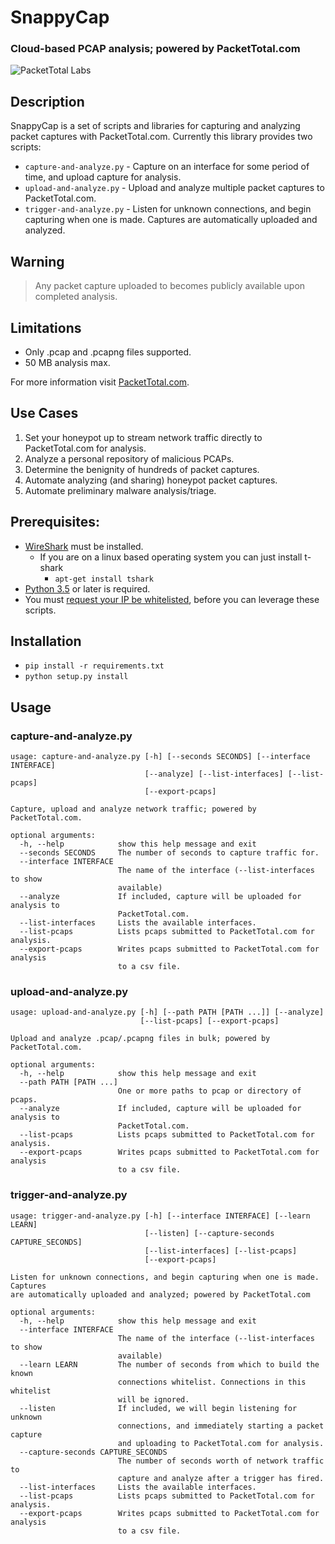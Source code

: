 # SnappyCap
### Cloud-based PCAP analysis; powered by PacketTotal.com
![PacketTotal Labs](https://raw.githubusercontent.com/PacketTotal/SnappyCap/master/img/packettotal.png)

## Description
SnappyCap is a set of scripts and libraries for capturing and analyzing packet captures with PacketTotal.com.
Currently this library provides two scripts:

  - `capture-and-analyze.py` - Capture on an interface for some period of time, and upload capture for analysis.
  - `upload-and-analyze.py` - Upload and analyze multiple packet captures to PacketTotal.com.
  - `trigger-and-analyze.py` - Listen for unknown connections, and begin capturing when one is made. Captures are automatically uploaded and analyzed.


## Warning
> Any packet capture uploaded to becomes publicly available upon completed analysis.

## Limitations
- Only .pcap and .pcapng files supported.
- 50 MB analysis max.

For more information visit [PacketTotal.com](https://packettotal.com/about.html).

## Use Cases
1. Set your honeypot up to stream network traffic directly to PacketTotal.com for analysis.
2. Analyze a personal repository of malicious PCAPs.
3. Determine the benignity of hundreds of packet captures.
4. Automate analyzing (and sharing) honeypot packet captures.
5. Automate preliminary malware analysis/triage.



## Prerequisites:
 - [WireShark](https://www.wireshark.org/download.html) must be installed.
    - If you are on a linux based operating system you can just install t-shark
        - `apt-get install tshark`
 - [Python 3.5](https://www.python.org/downloads/) or later is required.
 - You must [request your IP be whitelisted](https://goo.gl/forms/qRE67TO1MC5pual22), before you can leverage these scripts.


## Installation
- `pip install -r requirements.txt`
- `python setup.py install`


## Usage

### capture-and-analyze.py

```
usage: capture-and-analyze.py [-h] [--seconds SECONDS] [--interface INTERFACE]
                              [--analyze] [--list-interfaces] [--list-pcaps]
                              [--export-pcaps]

Capture, upload and analyze network traffic; powered by PacketTotal.com.

optional arguments:
  -h, --help            show this help message and exit
  --seconds SECONDS     The number of seconds to capture traffic for.
  --interface INTERFACE
                        The name of the interface (--list-interfaces to show
                        available)
  --analyze             If included, capture will be uploaded for analysis to
                        PacketTotal.com.
  --list-interfaces     Lists the available interfaces.
  --list-pcaps          Lists pcaps submitted to PacketTotal.com for analysis.
  --export-pcaps        Writes pcaps submitted to PacketTotal.com for analysis
                        to a csv file.
```


### upload-and-analyze.py

```
usage: upload-and-analyze.py [-h] [--path PATH [PATH ...]] [--analyze]
                             [--list-pcaps] [--export-pcaps]

Upload and analyze .pcap/.pcapng files in bulk; powered by PacketTotal.com.

optional arguments:
  -h, --help            show this help message and exit
  --path PATH [PATH ...]
                        One or more paths to pcap or directory of pcaps.
  --analyze             If included, capture will be uploaded for analysis to
                        PacketTotal.com.
  --list-pcaps          Lists pcaps submitted to PacketTotal.com for analysis.
  --export-pcaps        Writes pcaps submitted to PacketTotal.com for analysis
                        to a csv file.
```


### trigger-and-analyze.py
```
usage: trigger-and-analyze.py [-h] [--interface INTERFACE] [--learn LEARN]
                              [--listen] [--capture-seconds CAPTURE_SECONDS]
                              [--list-interfaces] [--list-pcaps]
                              [--export-pcaps]

Listen for unknown connections, and begin capturing when one is made. Captures
are automatically uploaded and analyzed; powered by PacketTotal.com

optional arguments:
  -h, --help            show this help message and exit
  --interface INTERFACE
                        The name of the interface (--list-interfaces to show
                        available)
  --learn LEARN         The number of seconds from which to build the known
                        connections whitelist. Connections in this whitelist
                        will be ignored.
  --listen              If included, we will begin listening for unknown
                        connections, and immediately starting a packet capture
                        and uploading to PacketTotal.com for analysis.
  --capture-seconds CAPTURE_SECONDS
                        The number of seconds worth of network traffic to
                        capture and analyze after a trigger has fired.
  --list-interfaces     Lists the available interfaces.
  --list-pcaps          Lists pcaps submitted to PacketTotal.com for analysis.
  --export-pcaps        Writes pcaps submitted to PacketTotal.com for analysis
                        to a csv file.
```

